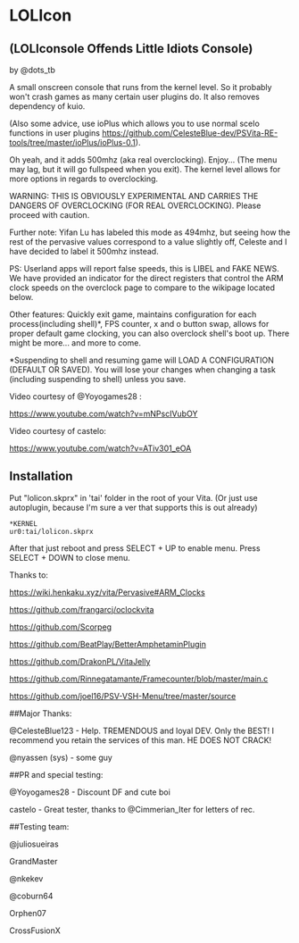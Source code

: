 # LOLIcon 
## (LOLIconsole Offends Little Idiots Console)

by @dots_tb

A  small onscreen console that runs from the kernel level. So it probably won't crash games as many certain user plugins do. It also removes dependency of kuio.

(Also some advice, use ioPlus which allows you to use normal sceIo functions in user plugins <https://github.com/CelesteBlue-dev/PSVita-RE-tools/tree/master/ioPlus/ioPlus-0.1>).

Oh yeah, and it adds 500mhz (aka real overclocking). Enjoy... (The menu may lag, but it will go fullspeed when you exit). The kernel level allows for more options in regards to overclocking. 

WARNING: THIS IS OBVIOUSLY EXPERIMENTAL AND CARRIES THE DANGERS OF OVERCLOCKING (FOR REAL OVERCLOCKING). Please proceed with caution.

Further note: Yifan Lu has labeled this mode as 494mhz, but seeing how the rest of the pervasive values correspond to a value slightly off, Celeste and I have decided to label it 500mhz instead.

PS: Userland apps will report false speeds, this is LIBEL and FAKE NEWS. We have provided an indicator for the direct registers that control the ARM clock speeds on the overclock page to compare to the wikipage located below.

Other features: Quickly exit game, maintains configuration for each process(including shell)*, FPS counter, x and o button swap, allows for proper default game clocking, you can also overclock shell's boot up. There might be more... and more to come.

*Suspending to shell and resuming game will LOAD A CONFIGURATION (DEFAULT OR SAVED). You will lose your changes when changing a task (including suspending to shell) unless you save.

Video courtesy of @Yoyogames28 :

https://www.youtube.com/watch?v=mNPscIVubOY

Video courtesy of castelo:

https://www.youtube.com/watch?v=ATiv301_eOA


Installation
--------------------------------------------------------------------------------

Put "lolicon.skprx" in 'tai' folder in the root of your Vita. (Or just use autoplugin, because I'm sure a ver that supports this is out already)

```text
*KERNEL
ur0:tai/lolicon.skprx
```

After that just reboot and press SELECT + UP to enable menu. Press SELECT + DOWN to close menu.

Thanks to: 

https://wiki.henkaku.xyz/vita/Pervasive#ARM_Clocks

https://github.com/frangarcj/oclockvita

https://github.com/Scorpeg

https://github.com/BeatPlay/BetterAmphetaminPlugin

https://github.com/DrakonPL/VitaJelly

https://github.com/Rinnegatamante/Framecounter/blob/master/main.c

https://github.com/joel16/PSV-VSH-Menu/tree/master/source

##Major Thanks:

@CelesteBlue123 - Help. TREMENDOUS and loyal DEV. Only the BEST! I recommend you retain the services of this man. HE DOES NOT CRACK!

@nyassen (sys) - some guy

##PR and special testing:

@Yoyogames28 - Discount DF and cute boi

castelo - Great tester, thanks to @Cimmerian_Iter for letters of rec. 

##Testing team:

@juliosueiras

GrandMaster

@nkekev

@coburn64

Orphen07

CrossFusionX
